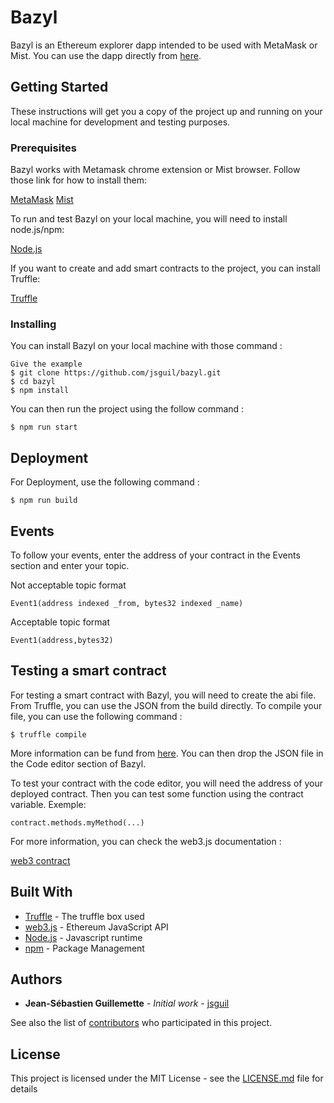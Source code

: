 # Bazyl
Bazyl is an Ethereum explorer dapp intended to be used with MetaMask or Mist. You can use the dapp directly from [here](http://www.bazyl.io).

## Getting Started

These instructions will get you a copy of the project up and running on your local machine for development and testing purposes.

### Prerequisites

Bazyl works with Metamask chrome extension or Mist browser. Follow those link for how to install them:

[MetaMask](https://metamask.io/)
[Mist](https://github.com/ethereum/mist)

To run and test Bazyl on your local machine, you will need to install node.js/npm:

[Node.js](https://nodejs.org/en/download/)

If you want to create and add smart contracts to the project, you can install Truffle:

[Truffle](http://truffleframework.com/docs/getting_started/installation)

### Installing

You can install Bazyl on your local machine with those command :

```
Give the example
$ git clone https://github.com/jsguil/bazyl.git
$ cd bazyl
$ npm install
```

You can then run the project using the follow command :

```
$ npm run start
```

## Deployment

For Deployment, use the following command :

```
$ npm run build
```

## Events

To follow your events, enter the address of your contract in the Events section and enter your topic.

Not acceptable topic format

```
Event1(address indexed _from, bytes32 indexed _name)
```

Acceptable topic format

```
Event1(address,bytes32)
```

## Testing a smart contract

For testing a smart contract with Bazyl, you will need to create the abi file. From Truffle, you can use the JSON from the build directly. To compile your file, you can use the following command :

```
$ truffle compile
```
More information can be fund from [here](http://truffleframework.com/docs/getting_started/compile).
You can then drop the JSON file in the Code editor section of Bazyl.

To test your contract with the code editor, you will need the address of your deployed contract. Then you can test some function using the contract variable. Exemple:

```
contract.methods.myMethod(...)
```
For more information, you can check the web3.js documentation :

[web3 contract](https://web3js.readthedocs.io/en/1.0/web3-eth-contract.html)

## Built With

* [Truffle](http://truffleframework.com/boxes/react) - The truffle box used
* [web3.js](https://web3js.readthedocs.io/en/1.0/#) - Ethereum JavaScript API
* [Node.js](http://truffleframework.com/boxes/react) - Javascript runtime
* [npm](https://www.npmjs.com/) - Package Management


## Authors

* **Jean-Sébastien Guillemette** - *Initial work* - [jsguil](https://github.com/jsguil)

See also the list of [contributors](https://github.com/jsguil/bazyl/graphs/contributors) who participated in this project.

## License

This project is licensed under the MIT License - see the [LICENSE.md](LICENSE.md) file for details
